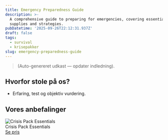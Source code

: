 ```yaml
---
title: Emergency Preparedness Guide
description: >-
  A comprehensive guide to preparing for emergencies, covering essential
  supplies and strategies.
pubDatetime: '2025-09-26T22:12:31.937Z'
draft: false
tags:
  - survival
  - krisepakker
slug: emergency-preparedness-guide
---
```

> (Auto-genereret udkast — opdater indledning).

## Hvorfor stole på os?
- Erfaring, test og objektiv vurdering.

## Vores anbefalinger


<!-- Auto: Affiliate-kort fra Products/SKUs -->

<div class="aff-card"><img src="abstract_15.png (https://v5.airtableusercontent.com/v3/u/45/45/1758938400000/v7tZB9ygXqIQjUdvY0dUXA/xQ1m-uA0rFFAi5Z7rVFs5uYm4b5J39ZU6Vu1CAvtCYTkryhNSYHUyocWPS6c7siQIYHfaagk_R36zEIsSTAZnTSNWwIiTfjcUxtBZPKo34V2jrk0AE2uoHwgpcKoZx0UT-iWWSlCw3satZuVRQeCInNhn35c2y4uB99aKDVg-Qw/Aw10w4SLDUyLP1vkpdYiAPq1f05FB7P7JuRm-zVSZBI)" alt="Crisis Pack Essentials" class="aff-card__img" /><div class="aff-card__meta"><div class="aff-card__title">Crisis Pack Essentials</div><a class="aff-btn" href="https://affiliate.homeessentialsee62.com/deal789?utm_source=klartilalt&utm_medium=affiliate&subid=emergency-preparedness-guide-2025-09-26" rel="sponsored nofollow noopener" target="_blank">Se pris</a></div></div>

